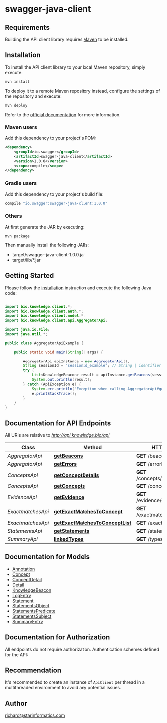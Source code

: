 # swagger-java-client

## Requirements

Building the API client library requires [Maven](https://maven.apache.org/) to be installed.

## Installation

To install the API client library to your local Maven repository, simply execute:

```shell
mvn install
```

To deploy it to a remote Maven repository instead, configure the settings of the repository and execute:

```shell
mvn deploy
```

Refer to the [official documentation](https://maven.apache.org/plugins/maven-deploy-plugin/usage.html) for more information.

### Maven users

Add this dependency to your project's POM:

```xml
<dependency>
    <groupId>io.swagger</groupId>
    <artifactId>swagger-java-client</artifactId>
    <version>1.0.0</version>
    <scope>compile</scope>
</dependency>
```

### Gradle users

Add this dependency to your project's build file:

```groovy
compile "io.swagger:swagger-java-client:1.0.0"
```

### Others

At first generate the JAR by executing:

    mvn package

Then manually install the following JARs:

* target/swagger-java-client-1.0.0.jar
* target/lib/*.jar

## Getting Started

Please follow the [installation](#installation) instruction and execute the following Java code:

```java

import bio.knowledge.client.*;
import bio.knowledge.client.auth.*;
import bio.knowledge.client.model.*;
import bio.knowledge.client.api.AggregatorApi;

import java.io.File;
import java.util.*;

public class AggregatorApiExample {

    public static void main(String[] args) {
        
        AggregatorApi apiInstance = new AggregatorApi();
        String sessionId = "sessionId_example"; // String | identifier to be used for tagging session data 
        try {
            List<KnowledgeBeacon> result = apiInstance.getBeacons(sessionId);
            System.out.println(result);
        } catch (ApiException e) {
            System.err.println("Exception when calling AggregatorApi#getBeacons");
            e.printStackTrace();
        }
    }
}

```

## Documentation for API Endpoints

All URIs are relative to *http://api.knowledge.bio/api*

Class | Method | HTTP request | Description
------------ | ------------- | ------------- | -------------
*AggregatorApi* | [**getBeacons**](docs/AggregatorApi.md#getBeacons) | **GET** /beacons | 
*AggregatorApi* | [**getErrors**](docs/AggregatorApi.md#getErrors) | **GET** /errorlog | 
*ConceptsApi* | [**getConceptDetails**](docs/ConceptsApi.md#getConceptDetails) | **GET** /concepts/{conceptId} | 
*ConceptsApi* | [**getConcepts**](docs/ConceptsApi.md#getConcepts) | **GET** /concepts | 
*EvidenceApi* | [**getEvidence**](docs/EvidenceApi.md#getEvidence) | **GET** /evidence/{statementId} | 
*ExactmatchesApi* | [**getExactMatchesToConcept**](docs/ExactmatchesApi.md#getExactMatchesToConcept) | **GET** /exactmatches/{conceptId} | 
*ExactmatchesApi* | [**getExactMatchesToConceptList**](docs/ExactmatchesApi.md#getExactMatchesToConceptList) | **GET** /exactmatches | 
*StatementsApi* | [**getStatements**](docs/StatementsApi.md#getStatements) | **GET** /statements | 
*SummaryApi* | [**linkedTypes**](docs/SummaryApi.md#linkedTypes) | **GET** /types | 


## Documentation for Models

 - [Annotation](docs/Annotation.md)
 - [Concept](docs/Concept.md)
 - [ConceptDetail](docs/ConceptDetail.md)
 - [Detail](docs/Detail.md)
 - [KnowledgeBeacon](docs/KnowledgeBeacon.md)
 - [LogEntry](docs/LogEntry.md)
 - [Statement](docs/Statement.md)
 - [StatementsObject](docs/StatementsObject.md)
 - [StatementsPredicate](docs/StatementsPredicate.md)
 - [StatementsSubject](docs/StatementsSubject.md)
 - [SummaryEntry](docs/SummaryEntry.md)


## Documentation for Authorization

All endpoints do not require authorization.
Authentication schemes defined for the API:

## Recommendation

It's recommended to create an instance of `ApiClient` per thread in a multithreaded environment to avoid any potential issues.

## Author

richard@starinformatics.com

